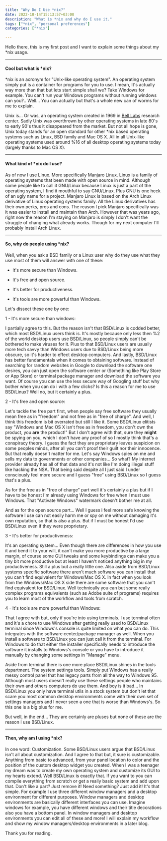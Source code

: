 ```yaml
---
title: "Why Do I Use *nix?"
date: 2022-10-14T15:13:57+03:00
description: "What is *nix and why do I use it."
tags: ["*nix", "personal preferences"]
categories: ["*nix"]

---
```


Hello there, this is my first post and I want to explain some things about my \*nix usage.

---

#### Cool but what is \*nix?

\*nix is an acronym for "Unix-like operating system". An operating system simply put is a container for programs for you to use. I mean, It's actually way more than that but lets start simple shall we? Take Windows for example. You can't run your Windows programs without running windows can you?.. Well... You can actually but that's a whole new can of worms for me to explain.

Unix is... Or was, an operating system created in 1969 in [Bell Labs](https://en.wikipedia.org/wiki/Bell_Labs) research center. Sadly Unix was overthrown by other operating systems in late 80's to early 90's thus it disappeared from the market. But not all hope is gone, Unix today stands for an open standard for other \*nix based operating systems such as Linux, BSD family and Mac OS X. All in all Unix-like operating systems used around %16 of all desktop operating systems today (largely thanks to Mac OS X).

---

#### What kind of \*nix do I use?

As of now I use Linux. More specifically Manjaro Linux. Linux is a family of operating systems that been made with open source in mind. Although some people like to call it GNU/Linux because Linux is just a part of the operating system, I find it mouthful to say GNU/Linux. Plus GNU is one heck of an ugly name for a project. Manjaro Linux is based on the Arch Linux derivative of Linux operating systems family. All the Linux derivatives has their own perks, pros and cons. The reason I pick Manjaro specifically was it was easier to install and maintain than Arch. However that was years ago, right now the reason I'm staying on Manjaro is simply I don't want the struggle of changing what already works. Though for my next computer I'll probably Install Arch Linux.

---

#### So, why do people using \*nix?

Well, when you ask a BSD family or a Linux user why do they use what they use most of them will answer with one of these:

- It's more secure than Windows.

- It's free and open source.

- It's better for productiveness.

- It's tools are more powerful than Windows.

Let's dissect these one by one:

1 - It's more secure than windows:

I partially agree to this. But the reason isn't that BSD/Linux is codded better, which most BSD/Linux users think is. It's mostly because only less then %2 of the world desktop users use BSD/Linux, so people simply can't be bothered to make viruses for it. Plus to that BSD/Linux users are usually more tech savvy than Windows users due to BSD/Linux being more obscure, so it's harder to effect desktop computers. And lastly, BSD/Linux has better fundamentals when it comes to obtaining software. Instead of searching for random websites in Google to download the software one desires, you can just open the software center or (Something like Play Store or App Store) or terminal package manager and download the software you want. Of course you can use the less secure way of Googling stuff but why bother when you can do i with a few clicks? Is this a reason for me to use BSD/Linux? Well no, but it certainly a plus.

2 - It's free and open source:

Let's tackle the free part first, when people say free software they usually mean free as in "freedom" and not free as in "free of charge". And well, I think this freedom is bit overrated but still I like it. Some BSD/Linux elitists say "Windows and Mac OS X isn't free as in freedom, you don't own the product, you **are** the product!" But I don't agree with that, sure they **might** be spying on you, which I don't have any proof of so I mostly think that's a conspiracy theory. I guess the fact they are proprietary leaves suspicion on some peoples minds, after all you can't proof their guilt nor their innocence. But that really doesn't matter for me. Let's say Windows spies on me and sells my data to governments or other companies... So what? My internet provider already has all of that data and it's not like I'm doing illegal stuff like hacking the NSA. That being said despite all I just said I under consciously feel more secure and I guess "free" using BSD/Linux so I guess that's a plus.

As for the free as in "free of charge" part well it's certainly a plus but if I have to be honest I'm already using Windows for free when I must use Windows. That "Activate Windows" watermark doesn't bother me at all.

And as for the open source part... Well I guess i feel more safe knowing the software I use can not easily harm me or spy on me without damaging it's own reputation, so that is also a plus. But if I must be honest I'd use BSD/Linux even if they were proprietary.

3 - It's better for productiveness:

It's an operating system... Even though there are differences in how you use it and bend it to your will, it can't make you more productive by a large margin, of course some GUI tweaks and some keybindings can make you a tiny bit more productive but at least I haven't noticed anything big in my productiveness. Still a plus but a really little one. Also aside from BSD/Linux systems specific software there aren't much software you can install that you can't find equivalent for Windows/Mac OS X. In fact when you look from the Windows/Mac OS X side there are some software that you can't find equivalent for BSD/Linux. Well technically you can but some really complex programs equivalents (such as Adobe suite of programs) requires you to learn most of the workflow and tools from scratch.

4 - It's tools are more powerful than Windows:

That I agree with but, only if you're into using terminals. I use terminal often and it's a chore to use Windows after getting really used to BSD/Linux terminal since Windows's console is quite limited on what you can do. This integrates with the software center/package manager as well. When you install a software to BSD/Linux you can just call it from the terminal. For Windows to do that either the installer specifically needs to introduce the software it installs to Windows's console or you have to introduce it manually by changing some settings in "Manage" menu.

Aside from terminal there is one more place BSD/Linux shines in the tools department. The system settings tools. Simply put Windows has a really messy control panel that has legacy parts from all the way to Windows 95. Although most users doesn't really use these settings people who maintains their own and others computers do use them. And boy is it bad... In BSD/Linux you only have terminal utils in a stock system but don't let that scare you most common desktop environments come with their own set of settings managers and I never seen a one that is worse than Windows's. So this one is a big plus for me.

But well, in the end... They are certainly are pluses but none of these are the reason I use BSD/Linux.

---

#### Then, why am I using \*nix?

In one word: Customization. Some BSD/Linux users argue that BSD/Linux isn't all about customization. And I agree to that but, it sure is customizable. Anything from basic to advanced, from your panel location to color and the position of the custom desktop widget you created. When I was a teenager my dream was to create my own operating system and customize its GUI to my hearts extend. Well BSD/Linux is exactly that. If you want to you can compile everything from scratch or get a really basic system and add upon that. Don't like a part? Just remove it! Need something? Just add it! It's that simple. For example I use three different window managers and a desktop environment for different purposes. Window managers and desktop environments are basically different interfaces you can use. Imagine windows for example, you have different windows and their title decorations also you have a bottom panel. In window managers and desktop environments you can edit all of these and more! I will explain my workflow and show my window managers/desktop environments in a later blog.

Thank you for reading.